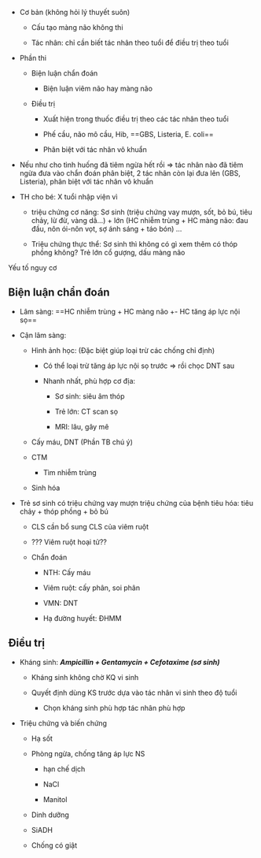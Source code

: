 - Cơ bản (không hỏi lý thuyết suôn)  
	- Cấu tạo màng não không thi  
	- Tác nhân: chỉ cần biết tác nhân theo tuổi để điều trị theo tuổi  
- Phần thi  
	- Biện luận chẩn đoán  
		- Biện luận viêm não hay màng não  
	- Điều trị  
		- Xuất hiện trong thuốc điều trị theo các tác nhân theo tuổi  
		- Phế cầu, não mô cầu, Hib, ==GBS, Listeria, E. coli==  
		- Phân biệt với tác nhân vô khuẩn  
- Nếu như cho tình huống đã tiêm ngừa hết rồi => tác nhân nào đã tiêm ngừa đưa vào chẩn đoán phân biệt, 2 tác nhân còn lại đưa lên (GBS, Listeria), phân biệt với tác nhân vô khuẩn  
- TH cho bé: X tuổi nhập viện vì    
	- triệu chứng cơ năng: Sơ sinh (triệu chứng vay mượn, sốt, bỏ bú, tiêu chảy, lừ đừ, vàng dâ…) + lớn (HC nhiễm trùng + HC màng não: đau đầu, nôn ói-nôn vọt, sợ ánh sáng + táo bón) …    
	- Triệu chứng thực thể: Sơ sinh thì không có gì xem thêm có thóp phồng không? Trẻ lớn cổ gượng, dấu màng não    
  
Yếu tố nguy cơ  
## Biện luận chẩn đoán  
- Lâm sàng: ==HC nhiễm trùng + HC màng não +- HC tăng áp lực nội sọ==  
- Cận lâm sàng:  
	- Hình ảnh học: (Đặc biệt giúp loại trừ các chống chỉ định)  
		- Có thể loại trừ tăng áp lực nội sọ trước => rồi chọc DNT sau  
		- Nhanh nhất, phù hợp cơ địa:   
			- Sơ sinh: siêu âm thóp  
			- Trẻ lớn: CT scan sọ  
			- MRI: lâu, gây mê  
	- Cấy máu, DNT (Phần TB chú ý)  
	- CTM  
		- Tìm nhiễm trùng  
	- Sinh hóa  
- Trẻ sơ sinh có triệu chứng vay mượn triệu chứng của bệnh tiêu hóa: tiêu chảy + thóp phồng + bỏ bú  
	- CLS cần bổ sung CLS của viêm ruột  
	- ??? Viêm ruột hoại tử??  
	- Chẩn đoán  
		- NTH: Cấy máu  
		- Viêm ruột: cấy phân, soi phân  
		- VMN: DNT  
		- Hạ đường huyết: ĐHMM  
## Điều trị  
- Kháng sinh: **_Ampicillin + Gentamycin + Cefotaxime (sơ sinh)_**  
	- Kháng sinh không chờ KQ vi sinh  
	- Quyết định dùng KS trước dựa vào tác nhân vi sinh theo độ tuổi  
		- Chọn kháng sinh phù hợp tác nhân phù hợp  
- Triệu chứng và biến chứng  
	- Hạ sốt  
	- Phòng ngừa, chống tăng áp lực NS  
		- hạn chế dịch  
		- NaCl  
		- Manitol  
	- Dinh dưỡng  
	- SiADH  
	- Chống có giật